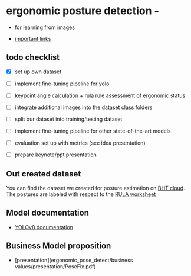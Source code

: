 # ergonomic posture detection - 
      
- for learning from images

- [important links](learning_from_images/todo.md)


## todo checklist

- [x] set up own dataset

- [ ] implement fine-tuning pipeline for yolo

- [ ] keypoint angle calculation + rula rule assessment of ergonomic status

- [ ] integrate additional images into the dataset class folders

- [ ] split our dataset into training/testing dataset

- [ ] implement fine-tuning pipeline for other state-of-the-art models

- [ ] evaluation set up with metrics (see idea presentation)

- [ ] prepare keynote/ppt presentation 


## Out created dataset

You can find the dataset we created for posture estimation on [BHT cloud](https://cloud.bht-berlin.de/index.php/s/3HTdw2MXqFR5SJy).
The postures are labeled with respect to the [RULA worksheet](https://ergo-plus.com/wp-content/uploads/RULA.pdf)

## Model documentation

- [YOLOv8 documentation](https://docs.ultralytics.com/tasks/pose/#models)

## Business Model proposition

- [presentation](ergonomic_pose_detect/business values/presentation/PoseFix.pdf)


